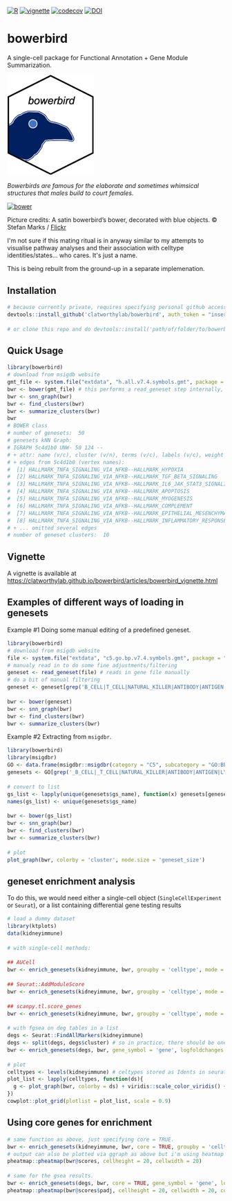 [![R](https://github.com/clatworthylab/bowerbird/actions/workflows/r.yml/badge.svg?branch=master)](https://github.com/clatworthylab/bowerbird/actions/workflows/r.yml)
[![vignette](https://github.com/clatworthylab/bowerbird/actions/workflows/vignette.yml/badge.svg)](https://github.com/clatworthylab/bowerbird/actions/workflows/vignette.yml)
[![codecov](https://codecov.io/gh/clatworthylab/bowerbird/branch/master/graph/badge.svg?token=NPXokMhnc2)](https://codecov.io/gh/clatworthylab/bowerbird)
[![DOI](https://zenodo.org/badge/DOI/10.5281/zenodo.5717950.svg)](https://doi.org/10.5281/zenodo.5717950)


# bowerbird
A single-cell package for Functional Annotation + Gene Module Summarization.

<img src="img/logo.png" alt="bower" width="200"/>

*Bowerbirds are famous for the elaborate and sometimes whimsical structures that males build to court females.*

<a href="https://blog.nature.org/science/2021/01/04/bowerbirds-meet-the-bird-worlds-kleptomaniac-love-architects/"><img src="https://blog.nature.org/science/files/2020/11/32487196918_8dd537c82a_k.jpg" alt="bower" width="400"/></a>

Picture credits:
A satin bowerbird’s bower, decorated with blue objects. © Stefan Marks / [Flickr](https://www.flickr.com/photos/stefan_marks/32487196918/)

I'm not sure if this mating ritual is in anyway similar to my attempts to visualise pathway analyses and their association with celltype identities/states... who cares. It's just a name.

This is being rebuilt from the ground-up in a separate implemenation.

## Installation
```R
# because currently private, requires specifying personal github access token
devtools::install_github('clatworthylab/bowerbird', auth_token = "insert_your_personal_github_access_token")

# or clone this repo and do devtools::install('path/of/folder/to/bowerbird')
```

## Quick Usage
```R
library(bowerbird)
# download from msigdb website
gmt_file <- system.file("extdata", "h.all.v7.4.symbols.gmt", package = "bowerbird")
bwr <- bower(gmt_file) # this performs a read_geneset step internally, which accepts .gmt, .gmx, .csv, .tsv, .txt, or R objects as list or data.frame format.
bwr <- snn_graph(bwr)
bwr <- find_clusters(bwr)
bwr <- summarize_clusters(bwr)
bwr
# BOWER class
# number of genesets:  50
# genesets kNN Graph:
# IGRAPH 5c4d1b0 UNW- 50 124 --
# + attr: name (v/c), cluster (v/n), terms (v/c), labels (v/c), weight (e/n)
# + edges from 5c4d1b0 (vertex names):
#  [1] HALLMARK_TNFA_SIGNALING_VIA_NFKB--HALLMARK_HYPOXIA
#  [2] HALLMARK_TNFA_SIGNALING_VIA_NFKB--HALLMARK_TGF_BETA_SIGNALING
#  [3] HALLMARK_TNFA_SIGNALING_VIA_NFKB--HALLMARK_IL6_JAK_STAT3_SIGNALING
#  [4] HALLMARK_TNFA_SIGNALING_VIA_NFKB--HALLMARK_APOPTOSIS
#  [5] HALLMARK_TNFA_SIGNALING_VIA_NFKB--HALLMARK_MYOGENESIS
#  [6] HALLMARK_TNFA_SIGNALING_VIA_NFKB--HALLMARK_COMPLEMENT
#  [7] HALLMARK_TNFA_SIGNALING_VIA_NFKB--HALLMARK_EPITHELIAL_MESENCHYMAL_TRANSITION
#  [8] HALLMARK_TNFA_SIGNALING_VIA_NFKB--HALLMARK_INFLAMMATORY_RESPONSE
# + ... omitted several edges
# number of geneset clusters:  10
```

## Vignette
A vignette is available at https://clatworthylab.github.io/bowerbird/articles/bowerbird_vignette.html

## Examples of different ways of loading in genesets

Example #1 Doing some manual editing of a predefined geneset.
```R
library(bowerbird)
# download from msigdb website
file <- system.file("extdata", "c5.go.bp.v7.4.symbols.gmt", package = "bowerbird")
# manualy read in to do some fine adjustments/filtering
geneset <- read_geneset(file) # reads in gene file manually
# do a bit of manual filtering
geneset <- geneset[grep('B_CELL|T_CELL|NATURAL_KILLER|ANTIBODY|ANTIGEN|LYMPHOCYTE|IMMUNE|INTERFERON|TOLL|INNATE_IMM|ADAPTIVE_IMM', names(geneset))]

bwr <- bower(geneset)
bwr <- snn_graph(bwr)
bwr <- find_clusters(bwr)
bwr <- summarize_clusters(bwr)
```

Example #2 Extracting from `msigdbr`.
```R
library(bowerbird)
library(msigdbr)
GO <- data.frame(msigdbr::msigdbr(category = "C5", subcategory = "GO:BP"))
genesets <- GO[grep('_B_CELL|_T_CELL|NATURAL_KILLER|ANTIBODY|ANTIGEN|LYMPHOCYTE|IMMUNE|INTERFERON|TOLL|INNATE_IMM|ADAPTIVE_IMM', GO$gs_name), ]

# convert to list
gs_list <- lapply(unique(genesets$gs_name), function(x) genesets[genesets$gs_name %in% x, "gene_symbol"])
names(gs_list) <- unique(genesets$gs_name)

bwr <- bower(gs_list)
bwr <- snn_graph(bwr)
bwr <- find_clusters(bwr)
bwr <- summarize_clusters(bwr)

# plot
plot_graph(bwr, colorby = 'cluster', node.size = 'geneset_size')
```

## geneset enrichment analysis
To do this, we would need either a single-cell object (`SingleCellExperiment` or `Seurat`), or a list containing differential gene testing results
```R
# load a dummy dataset
library(ktplots)
data(kidneyimmune)

# with single-cell methods:

## AUCell
bwr <- enrich_genesets(kidneyimmune, bwr, groupby = 'celltype', mode = 'AUCell')

## Seurat::AddModuleScore
bwr <- enrich_genesets(kidneyimmune, bwr, groupby = 'celltype', mode = 'Seurat')

## scanpy.tl.score_genes
bwr <- enrich_genesets(kidneyimmune, bwr, groupby = 'celltype', mode = 'scanpy')

# with fgsea on deg tables in a list
degs <- Seurat::FindAllMarkers(kidneyimmune)
degs <- split(degs, degs$cluster) # so in practice, there should be one DEG table per comparison in a list.
bwr <- enrich_genesets(degs, bwr, gene_symbol = 'gene', logfoldchanges = 'avg_log2FC',  pvals = 'p_val')

# plot
celltypes <- levels(kidneyimmune) # celtypes stored as Idents in seurat object.
plot_list <- lapply(celltypes, function(ds){
  g <- plot_graph(bwr, colorby = ds) + viridis::scale_color_viridis() + theme(plot.title = element_text(size = 8, face = "bold"))
})
cowplot::plot_grid(plotlist = plot_list, scale = 0.9)
```
## Using core genes for enrichment
```R
# same function as above, just specifying core = TRUE.
bwr <- enrich_genesets(kidneyimmune, bwr, core = TRUE, groupby = 'celltype') # if mode is not specified, defaults to AUCell.
# output can also be plotted via ggraph as above but i'm using heatmap for convenience.
pheatmap::pheatmap(bwr@scores, cellheight = 20, cellwidth = 20)

# same for the gsea results.
bwr <- enrich_genesets(degs, bwr, core = TRUE, gene_symbol = 'gene', logfoldchanges = 'avg_logFC',  pvals = 'p_val')
pheatmap::pheatmap(bwr@scores$padj, cellheight = 20, cellwidth = 20, color = viridis::viridis(50, direction = -1))
```
